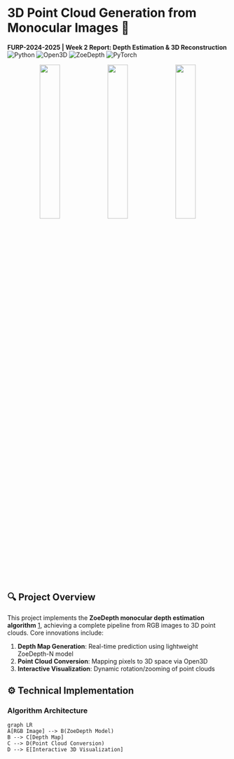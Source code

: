 # 3D Point Cloud Generation from Monocular Images 🚀  

**FURP-2024-2025 | Week 2 Report: Depth Estimation & 3D Reconstruction**  
![Python](https://img.shields.io/badge/Python-3.8%2B-blue)
![Open3D](https://img.shields.io/badge/Open3D-0.17.0-green)
![ZoeDepth](https://img.shields.io/badge/ZoeDepth-v1.0.0-orange)
![PyTorch](https://img.shields.io/badge/PyTorch-2.1.1-red)

<div align="center">
  <img src="https://github.com/user-attachments/assets/cf192af0-bc61-4097-8753-04fc9dbcdcbb" width="30%">
  <img src="https://github.com/user-attachments/assets/97c3cfdc-9ef2-41a8-85be-0f4641f0c79a" width="30%">
  <img src="https://github.com/user-attachments/assets/f718c348-34ab-4a92-8199-78112bbf15c2" width="30%">
</div>

## 🔍 Project Overview  
This project implements the **ZoeDepth monocular depth estimation algorithm** [1](@ref), achieving a complete pipeline from RGB images to 3D point clouds. Core innovations include:  
1. **Depth Map Generation**: Real-time prediction using lightweight ZoeDepth-N model  
2. **Point Cloud Conversion**: Mapping pixels to 3D space via Open3D  
3. **Interactive Visualization**: Dynamic rotation/zooming of point clouds  

## ⚙️ Technical Implementation
### Algorithm Architecture
```mermaid
graph LR
A[RGB Image] --> B(ZoeDepth Model)
B --> C[Depth Map]
C --> D(Point Cloud Conversion)
D --> E[Interactive 3D Visualization]
